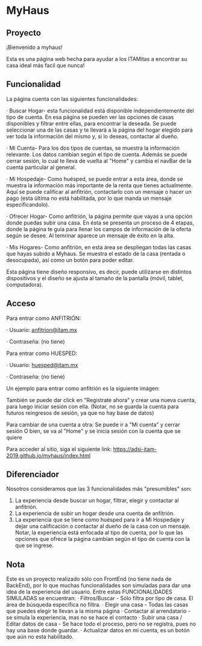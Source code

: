 # MyHaus

## Proyecto 

¡Bienvenido a myhaus! 

Esta es una página web hecha para ayudar a los ITAMitas a encontrar su casa ideal más facil que nunca!

## Funcionalidad 

La página cuenta con las siguientes funcionalidades:

  · Buscar Hogar- esta funcionalidad está disponible independientemente del tipo de cuenta. En esa página se pueden ver las opciones de casas disponibles y filtrar entre ellas, para encontrar la deseada. Se puede seleccionar una de las casas y te llevará a la página del hogar elegido para ver toda la información del mismo y, si lo deseas, contactar al dueño.
  
  · Mi Cuenta- Para los dos tipos de cuentas, se muestra la información relevante. Los datos cambian según el tipo de cuenta. Además se puede cerrar sesión, lo cual te lleva de vuelta al "Home" y cambia el navBar de la cuenta particular al general.
  
  · Mi Hospedaje- Como huésped, se puede entrar a esta área, donde se muestra la información más importante de la renta que tienes actualmente. Aquí se puede calificar al anfitrión, contactarlo con un mensaje o hacer un pago (esta última no está habilitada, por lo que manda un mensaje especificandolo).
  
  · Ofrecer Hogar- Como anfitrión, la página permite que vayas a una opción donde puedas subir una casa. En ésta se presenta un proceso de 4 etapas, donde la página te guía para llenar los campos de información de la oferta según se desee. Al temrinar aparece un mensaje de éxito en la alta.
  
  · Mis Hogares- Como anfitrión, en esta área se despliegan todas las casas que hayas subido a Myhaus. Se muestra el estado de la casa (rentada o desocupada), así como un botón para poder editar.

Esta página tiene diseño responsivo, es decir, puede utilizarse en distintos dispositivos y el diseño se ajusta al tamaño de la pantalla (móvil, tablet, computadora).

## Acceso 

Para entrar como ANFITRIÓN:

· Usuario: anfitrion@itam.mx

· Contraseña: (no tiene)

Para entrar como HUESPED:

 · Usuario: huesped@itam.mx

 · Contraseña: (no tiene)
 
 Un ejemplo para entrar como anfitrión es la siguiente imágen:
 

También se puede dar click en "Registrate ahora" y crear una nueva cuenta, para luego iniciar sesión con ella.
(Notar, no se guarda la cuenta para futuros reingresos de sesión, ya que no hay base de datos)

Para cambiar de una cuenta a otra:
Se puede ir a "Mi cuenta" y cerrar sesión
O bien, se va al "Home" y se inicia sesión con la cuenta que se quiere

Para acceder al sitio, siga el siguiente link:
https://adsi-itam-2019.github.io/myhaus/index.html

## Diferenciador

Nosotros consideramos que las 3 funcionalidades más "presumibles" son:
  1. La experiencia desde buscar un hogar, filtrar, elegir y contactar al anfitrión.
  2. La experiencia de subir un hogar desde una cuenta de anfitrión.
  3. La experiencia que se tiene como huésped para ir a Mi Hospedaje y dejar una calificación o contactar al dueño de la casa con un mensaje.
  Notar, la experiencia está enfocada al tipo de cuenta, por lo que las opciones que ofrece la página cambian según el tipo de cuenta con la que se ingrese.
 
 ## Nota 

Este es un proyecto realizado sólo con FrontEnd (no tiene nada de BackEnd), por lo que muchas funcionalidades son simuladas para dar una idea de la experiencia del usuario. 
Entre estas FUNCIONALIDADES SIMULADAS se encuentran:
  · Filtros/Buscar - Sólo filtra por tipo de casa. El área de búsqueda específica no filtra.
  · Elegir una casa - Todas las casas que puedes elegir te llevan a la misma página
  · Contactar al arrendatario -  se simula la experiencia, mas no se hace el contacto
  · Subir una casa / Editar datos de casa - Se hace todo el proceso, pero no se registra, pues no hay una base donde guardar.
  · Actualizar datos en mi cuenta, es un botón que aún no esta habilitado.
